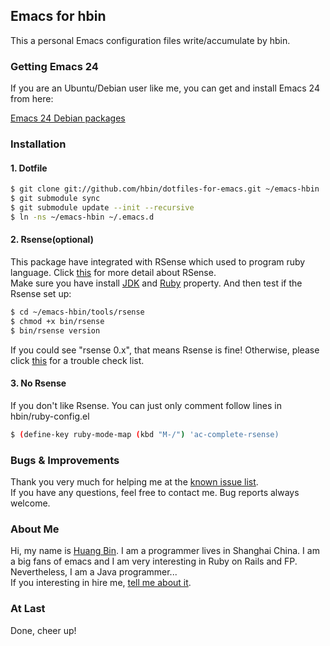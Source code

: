 ## Emacs for hbin

This a personal Emacs configuration files write/accumulate by hbin.

### Getting Emacs 24

If you are an Ubuntu/Debian user like me, you can get and install Emacs 24
from here:

[Emacs 24 Debian packages](http://emacs.naquadah.org)

### Installation

#### 1. Dotfile

```bash
$ git clone git://github.com/hbin/dotfiles-for-emacs.git ~/emacs-hbin
$ git submodule sync
$ git submodule update --init --recursive
$ ln -ns ~/emacs-hbin ~/.emacs.d
```

#### 2. Rsense(optional)

This package have integrated with RSense which used to program ruby
language. Click [this](http://cx4a.org/software/rsense/) for more
detail about RSense.
<br>
Make sure you have install
[JDK](http://hbin.iteye.com/admin/blogs/1148147) and
[Ruby](http://beginrescueend.com/rvm/install/#explained)
property. And then test if the Rsense set up:

```bash
$ cd ~/emacs-hbin/tools/rsense
$ chmod +x bin/rsense
$ bin/rsense version
```

If you could see "rsense 0.x", that means Rsense is fine! Otherwise,
please click
[this](http://cx4a.org/software/rsense/manual.html#Trouble_Shooting)
for a trouble check list.

#### 3. No Rsense

If you don't like Rsense. You can just only comment follow lines in hbin/ruby-config.el

```bash
$ (define-key ruby-mode-map (kbd "M-/") 'ac-complete-rsense)
```

### Bugs & Improvements

Thank you very much for helping me at the [known issue list](https://github.com/hbin/dotfiles-for-emacs/issues?sort=created&direction=desc&state=open).
<br>
If you have any questions, feel free to contact me.
Bug reports always welcome.<br/>

### About Me

Hi, my name is
[Huang Bin](http://www.google.com.hk/#hl=en&newwindow=1&safe=strict&q=i+want+an+aston+martin&oq=I+want+an+aston+martin&aq=0&aqi=g1&aql=&gs_sm=1&gs_upl=17485l20618l17l22771l3l3l0l0l0l0l106l315l0.3l3l0&gs_l=serp.1.0.0.17485l20618l17l22771l3l3l0l0l0l0l106l315l0j3l3l0.frgbld.&bav=on.2,or.r_gc.r_pw.,cf.osb&fp=a292937e2003130a&biw=1310&bih=682). I
am a programmer lives in Shanghai China. I am a big fans of emacs and
I am very interesting in Ruby on Rails and FP. Nevertheless, I am a
Java programmer...<br> If you interesting in hire me,
[tell me about it](mailto:embrace.hbin@gmail.com).

### At Last
Done, cheer up!

